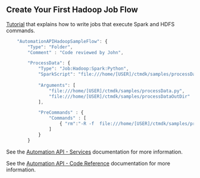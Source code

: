 ## Create Your First Hadoop Job Flow
[Tutorial](https://docs.bmc.com/docs/display/public/workloadautomation/Control-M+Automation+API+-+Getting+Started+Guide#Control-MAutomationAPI-GettingStartedGuide-GS_for_Hadoop) that explains how to write jobs that execute Spark and HDFS commands.

```javascript
    "AutomationAPIHadoopSampleFlow": {
        "Type": "Folder",
        "Comment" : "Code reviewed by John",

        "ProcessData": {
            "Type": "Job:Hadoop:Spark:Python",
            "SparkScript": "file:///home/[USER]/ctmdk/samples/processData.py",
            
            "Arguments": [
                "file:///home/[USER]/ctmdk/samples/processData.py",
                "file:///home/[USER]/ctmdk/samples/processDataOutDir"
            ],

            "PreCommands" : {
                "Commands" : [
                    { "rm":"-R -f  file:///home/[USER]/ctmdk/samples/processDataOutDir" }
                ]                   
            }
        }
```

See the [Automation API - Services](https://docs.bmc.com/docs/display/public/workloadautomation/Control-M+Automation+API+-+Services) documentation for more information.

See the [Automation API - Code Reference](https://docs.bmc.com/docs/display/public/workloadautomation/Control-M+Automation+API+-+Code+Reference) documentation for more information.
